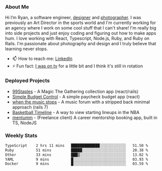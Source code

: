 ### About Me
Hi I’m Ryan, a software engineer, [designer](https://www.denvermullets.com/video) and [photographer](https://www.denvermullets.com/). I was previously an Art Director in the sports world and I'm currently working for an agency where I work on some cool stuff that I can't share! I'm really big into side projects and just enjoy coding and figuring out how to make apps hum. I love working with React, Typescript, Node.js, Ruby, and Ruby on Rails. I'm passionate about photography and design and I truly believe that learning never stops.

- 📫 How to reach me: [LinkedIn](https://www.linkedin.com/in/ryanvaznis)
- ⚡ Fun fact: [I was on tv](https://vimeo.com/381425882) for a little bit and I think it's still in rotation

### Deployed Projects
- [99Staples](https://www.99staples.com/collections/denvermullets/9) - A Magic The Gathering collection app (react/rails)
- [Simple Budget Control](https://simplebudgetcontrol.com/) - A simple paycheck budget app (react)
- [when the music stops](https://whenthemusicstops.net) - A music forum with a stripped back minimal approach (rails 7)
- [Basketball Timeline](https://basketball-timeline.com/?team=PHO&year=2023) - A way to view starting lineups in the NBA
- [mentumm](https://portal.mentumm.com/) - (Freelance client) A career mentorship booking app, built in TS, NodeJS

### Weekly Stats
<!--START_SECTION:waka-->

```txt
TypeScript    2 hrs 11 mins   █████████████░░░░░░░░░░░░   51.50 %
Ruby          51 mins         █████░░░░░░░░░░░░░░░░░░░░   20.38 %
Other         33 mins         ███▒░░░░░░░░░░░░░░░░░░░░░   13.02 %
YAML          9 mins          █░░░░░░░░░░░░░░░░░░░░░░░░   03.93 %
Docker        9 mins          █░░░░░░░░░░░░░░░░░░░░░░░░   03.59 %
```

<!--END_SECTION:waka-->
